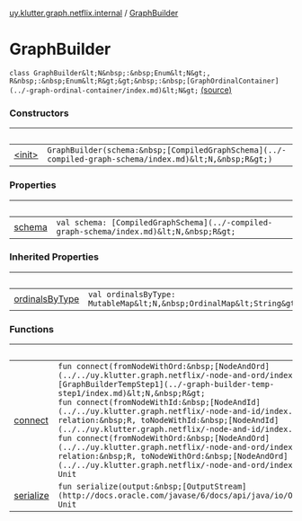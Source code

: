 [uy.klutter.graph.netflix.internal](../index.md) / [GraphBuilder](.)


# GraphBuilder
`class GraphBuilder&lt;N&nbsp;:&nbsp;Enum&lt;N&gt;, R&nbsp;:&nbsp;Enum&lt;R&gt;&gt;&nbsp;:&nbsp;[GraphOrdinalContainer](../-graph-ordinal-container/index.md)&lt;N&gt;` [(source)](https://github.com/kohesive/klutter/blob/master/netflix-graph-jdk6/src/main/kotlin/uy/klutter/graph/netflix/internal/Building.kt#L100)



### Constructors

|&nbsp;|&nbsp;|
|---|---|
| [&lt;init&gt;](-init-.md) | `GraphBuilder(schema:&nbsp;[CompiledGraphSchema](../-compiled-graph-schema/index.md)&lt;N,&nbsp;R&gt;)` |

### Properties

|&nbsp;|&nbsp;|
|---|---|
| [schema](schema.md) | `val schema: [CompiledGraphSchema](../-compiled-graph-schema/index.md)&lt;N,&nbsp;R&gt;` |

### Inherited Properties

|&nbsp;|&nbsp;|
|---|---|
| [ordinalsByType](../-graph-ordinal-container/ordinals-by-type.md) | `val ordinalsByType: MutableMap&lt;N,&nbsp;OrdinalMap&lt;String&gt;&gt;` |

### Functions

|&nbsp;|&nbsp;|
|---|---|
| [connect](connect.md) | `fun connect(fromNodeWithOrd:&nbsp;[NodeAndOrd](../../uy.klutter.graph.netflix/-node-and-ord/index.md)&lt;N&gt;): [GraphBuilderTempStep1](../-graph-builder-temp-step1/index.md)&lt;N,&nbsp;R&gt;`<br/>`fun connect(fromNodeWithId:&nbsp;[NodeAndId](../../uy.klutter.graph.netflix/-node-and-id/index.md)&lt;N&gt;, relation:&nbsp;R, toNodeWithId:&nbsp;[NodeAndId](../../uy.klutter.graph.netflix/-node-and-id/index.md)&lt;N&gt;): Unit`<br/>`fun connect(fromNodeWithOrd:&nbsp;[NodeAndOrd](../../uy.klutter.graph.netflix/-node-and-ord/index.md)&lt;N&gt;, relation:&nbsp;R, toNodeWithOrd:&nbsp;[NodeAndOrd](../../uy.klutter.graph.netflix/-node-and-ord/index.md)&lt;N&gt;): Unit` |
| [serialize](serialize.md) | `fun serialize(output:&nbsp;[OutputStream](http://docs.oracle.com/javase/6/docs/api/java/io/OutputStream.html)): Unit` |

